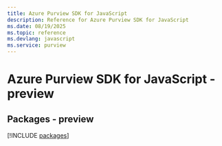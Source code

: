 ```yaml
---
title: Azure Purview SDK for JavaScript
description: Reference for Azure Purview SDK for JavaScript
ms.date: 08/19/2025
ms.topic: reference
ms.devlang: javascript
ms.service: purview
---
```

# Azure Purview SDK for JavaScript - preview
## Packages - preview
[!INCLUDE [packages](purview-index.md)]